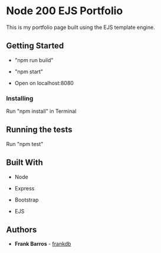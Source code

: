# Node 200 EJS Portfolio

This is my portfolio page built using the EJS template engine.

## Getting Started

- "npm run build"

- "npm start"

- Open on localhost:8080

### Installing

Run "npm install" in Terminal

## Running the tests

Run "npm test"

## Built With

- Node

- Express

- Bootstrap

- EJS

## Authors

- **Frank Barros** - [frankdb](https://github.com/frankdb)